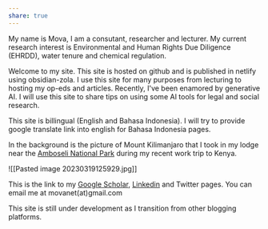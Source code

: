 ```yaml
---
share: true
---
```



My name is Mova, I am a consutant, researcher and lecturer. My current research interest is Environmental and Human Rights Due Diligence (EHRDD), water tenure and chemical regulation. 

Welcome to my site. This site is hosted on github and is published in netlify using obsidian-zola. I use this site for many purposes from lecturing to hosting my op-eds and articles. Recently, I've been enamored by generative AI. I will use this site to share tips on using some AI tools for legal and social research. 

This site is billingual (English and Bahasa Indonesia). I will try to provide google translate link into english for Bahasa Indonesia pages. 

In the background is the picture of Mount Kilimanjaro that I took in my lodge near the [Amboseli National Park](https://en.wikipedia.org/wiki/Amboseli_National_Park) during my recent work trip to Kenya. 



![[Pasted image 20230319125929.jpg]]

This is the link to my [Google Scholar](https://scholar.google.com/citations?user=YYWNNTEAAAAJ&hl=en), [Linkedin](https://www.linkedin.com/in/movanet/) and Twitter pages. You can email me at movanet(at)gmail.com 

This site is still under development as I transition from other blogging platforms. 